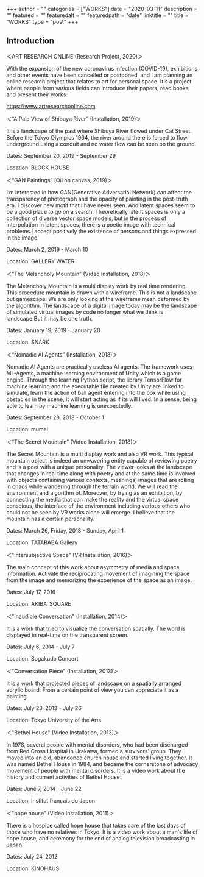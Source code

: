 +++
author = ""
categories = ["WORKS"]
date = "2020-03-11"
description = ""
featured = ""
featuredalt = ""
featuredpath = "date"
linktitle = ""
title = "WORKS"
type = "post"
+++

## Introduction

＜ART RESEARCH ONLINE (Research Project, 2020)＞

With the expansion of the new coronavirus infection (COVID-19), exhibitions and other events have been cancelled or postponed,
and I am planning an online research project that relates to art for personal space.
It's a project where people from various fields can introduce their papers, read books, and present their works.

https://www.artresearchonline.com



＜“A Pale View of Shibuya River” (Installation, 2019)＞

It is a landscape of the past where Shibuya River flowed under Cat Street.
Before the Tokyo Olympics 1964, the river around there is forced to flow underground using a conduit and no water flow can be seen on the ground.

Dates: September 20, 2019 - September 29

Location: BLOCK HOUSE



＜“GAN Paintings” (Oil on canvas, 2019)＞

I’m interested in how GAN(Generative Adversarial Network) can affect the transparency of photograph and the opacity of painting in the post-truth era. I discover new motif that I have never seen. And latent spaces seem to be a good place to go on a search. Theoretically latent spaces is only a collection of diverse vector space models, but in the process of interpolation in latent spaces, there is a poetic image with technical problems.I accept positively the existence of persons and things expressed in the image.

Dates: March 2, 2019 - March 10

Location: GALLERY WATER



＜“The Melancholy Mountain” (Video Installation, 2018)＞

The Melancholy Mountain is a multi display work by real time rendering. This procedure mountain is drawn with a wireframe. This is not a landscape but gamescape.
We are only looking at the wireframe mesh deformed by the algorithm.
The landscape of a digital image today may be the landscape of simulated virtual images by code no longer what we think is landscape.But it may be one truth.

Dates: January 19, 2019 - January 20

Location: SNARK



＜“Nomadic AI Agents” (Installation, 2018)＞

Nomadic AI Agents are practically useless AI agents.
The framework uses ML-Agents, a machine learning environment of Unity which is a game engine.
Through the learning Python script, the library TensorFlow for machine learning and the executable file created by Unity are linked to simulate,
learn the action of ball agent entering into the box while using obstacles in the scene,
it will start acting as if its will lived.
In a sense, being able to learn by machine learning is unexpectedly.

Dates: September 28, 2018 - October 1

Location: mumei



＜“The Secret Mountain” (Video Installation, 2018)＞

The Secret Mountain is a multi display work and also VR work.
This typical mountain object is indeed an unwavering entity capable of reviewing poetry and is a poet with a unique personality.
The viewer looks at the landscape that changes in real time along with poetry and at the same time is involved with objects containing various contexts,
meanings, images that are rolling in chaos while wandering through the terrain world, We will read the environment and algorithm of.
Moreover, by trying as an exhibition, by connecting the media that can make the reality and the virtual space conscious,
the interface of the environment including various others who could not be seen by VR works alone will emerge.
I believe that the mountain has a certain personality.

Dates: March 26, Friday, 2018 - Sunday, April 1

Location: TATARABA Gallery



＜"Intersubjective Space" (VR Installation, 2016)＞

The main concept of this work about asymmetry of media and space information.
Activate the reciprocating movement of imagining the space from the image and memorizing the experience of the space as an image.

Dates: July 17, 2016

Location: AKIBA_SQUARE



＜"Inaudible Conversation" (Installation, 2014)＞

It is a work that tried to visualize the conversation spatially.
The word is displayed in real-time on the transparent screen.

Dates: July 6, 2014 - July 7

Location: Sogakudo Concert



＜"Conversation Piece" (Installation, 2013)＞

It is a work that projected pieces of landscape on a spatially arranged acrylic board.
From a certain point of view you can appreciate it as a painting.

Dates: July 23, 2013 - July 26

Location: Tokyo University of the Arts



＜"Bethel House" (Video Installation, 2013)＞

In 1978, several people with mental disorders, who had been discharged from Red Cross Hospital in Urakawa,
formed a survivors' group. They moved into an old, abandoned church house and started living together.
It was named Bethel House in 1984, and became the cornerstone of advocacy movement of people with mental disorders.
It is a video work about the history and current activities of Bethel House.

Dates: June 7, 2014 - June 22

Location: Institut français du Japon



＜"hope house" (Video Installation, 2011)＞

There is a hospice called hope house that takes care of the last days of those who have no relatives in Tokyo.
It is a video work about a man's life of hope house, and ceremony for the end of analog television broadcasting in Japan.

Dates: July 24, 2012

Location: KINOHAUS

